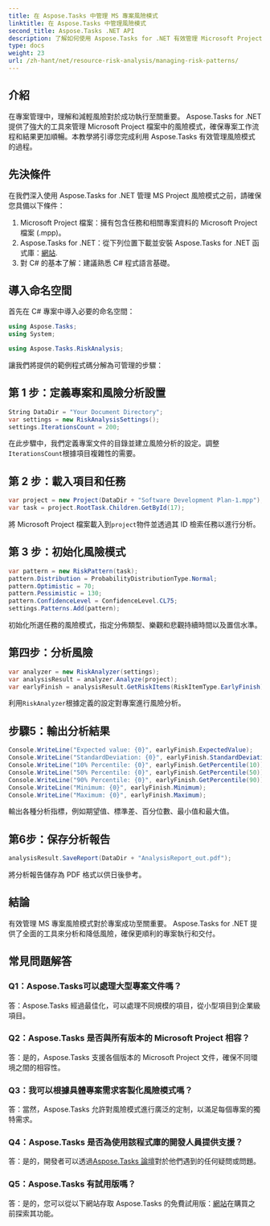 ```yaml
---
title: 在 Aspose.Tasks 中管理 MS 專案風險模式
linktitle: 在 Aspose.Tasks 中管理風險模式
second_title: Aspose.Tasks .NET API
description: 了解如何使用 Aspose.Tasks for .NET 有效管理 Microsoft Project 檔案中的風險模式。利用強大的風險分析工具改善專案成果。
type: docs
weight: 23
url: /zh-hant/net/resource-risk-analysis/managing-risk-patterns/
---
```

## 介紹
在專案管理中，理解和減輕風險對於成功執行至關重要。 Aspose.Tasks for .NET 提供了強大的工具來管理 Microsoft Project 檔案中的風險模式，確保專案工作流程和結果更加順暢。本教學將引導您完成利用 Aspose.Tasks 有效管理風險模式的過程。

## 先決條件

在我們深入使用 Aspose.Tasks for .NET 管理 MS Project 風險模式之前，請確保您具備以下條件：

1. Microsoft Project 檔案：擁有包含任務和相關專案資料的 Microsoft Project 檔案 (.mpp)。
2.  Aspose.Tasks for .NET：從下列位置下載並安裝 Aspose.Tasks for .NET 函式庫：[網站](https://releases.aspose.com/tasks/net/).
3. 對 C# 的基本了解：建議熟悉 C# 程式語言基礎。

## 導入命名空間

首先在 C# 專案中導入必要的命名空間：

```csharp
using Aspose.Tasks;
using System;

using Aspose.Tasks.RiskAnalysis;
```

讓我們將提供的範例程式碼分解為可管理的步驟：

## 第 1 步：定義專案和風險分析設置

```csharp
String DataDir = "Your Document Directory";
var settings = new RiskAnalysisSettings();
settings.IterationsCount = 200;
```

在此步驟中，我們定義專案文件的目錄並建立風險分析的設定。調整`IterationsCount`根據項目複雜性的需要。

## 第 2 步：載入項目和任務

```csharp
var project = new Project(DataDir + "Software Development Plan-1.mpp");
var task = project.RootTask.Children.GetById(17);
```

將 Microsoft Project 檔案載入到`project`物件並透過其 ID 檢索任務以進行分析。

## 第 3 步：初始化風險模式

```csharp
var pattern = new RiskPattern(task);
pattern.Distribution = ProbabilityDistributionType.Normal;
pattern.Optimistic = 70;
pattern.Pessimistic = 130;
pattern.ConfidenceLevel = ConfidenceLevel.CL75;
settings.Patterns.Add(pattern);
```

初始化所選任務的風險模式，指定分佈類型、樂觀和悲觀持續時間以及置信水準。

## 第四步：分析風險

```csharp
var analyzer = new RiskAnalyzer(settings);
var analysisResult = analyzer.Analyze(project);
var earlyFinish = analysisResult.GetRiskItems(RiskItemType.EarlyFinish).Get(project.RootTask);
```

利用`RiskAnalyzer`根據定義的設定對專案進行風險分析。

## 步驟5：輸出分析結果

```csharp
Console.WriteLine("Expected value: {0}", earlyFinish.ExpectedValue);
Console.WriteLine("StandardDeviation: {0}", earlyFinish.StandardDeviation);
Console.WriteLine("10% Percentile: {0}", earlyFinish.GetPercentile(10));
Console.WriteLine("50% Percentile: {0}", earlyFinish.GetPercentile(50));
Console.WriteLine("90% Percentile: {0}", earlyFinish.GetPercentile(90));
Console.WriteLine("Minimum: {0}", earlyFinish.Minimum);
Console.WriteLine("Maximum: {0}", earlyFinish.Maximum);
```

輸出各種分析指標，例如期望值、標準差、百分位數、最小值和最大值。

## 第6步：保存分析報告

```csharp
analysisResult.SaveReport(DataDir + "AnalysisReport_out.pdf");
```

將分析報告儲存為 PDF 格式以供日後參考。

## 結論

有效管理 MS 專案風險模式對於專案成功至關重要。 Aspose.Tasks for .NET 提供了全面的工具來分析和降低風險，確保更順利的專案執行和交付。

## 常見問題解答

### Q1：Aspose.Tasks可以處理大型專案文件嗎？

答：Aspose.Tasks 經過最佳化，可以處理不同規模的項目，從小型項目到企業級項目。

### Q2：Aspose.Tasks 是否與所有版本的 Microsoft Project 相容？

答：是的，Aspose.Tasks 支援各個版本的 Microsoft Project 文件，確保不同環境之間的相容性。

### Q3：我可以根據具體專案需求客製化風險模式嗎？

答：當然，Aspose.Tasks 允許對風險模式進行廣泛的定制，以滿足每個專案的獨特需求。

### Q4：Aspose.Tasks 是否為使用該程式庫的開發人員提供支援？

答：是的，開發者可以透過[Aspose.Tasks 論壇](https://forum.aspose.com/c/tasks/15)對於他們遇到的任何疑問或問題。

### Q5：Aspose.Tasks 有試用版嗎？

答：是的，您可以從以下網站存取 Aspose.Tasks 的免費試用版：[網站](https://releases.aspose.com/)在購買之前探索其功能。